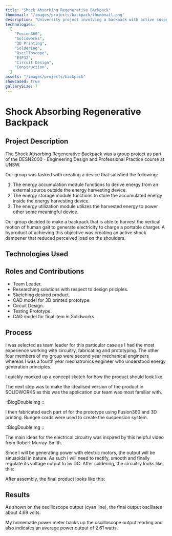 ```yaml
---
title: "Shock Absorbing Regenerative Backpack"
thumbnail: "/images/projects/backpack/thumbnail.png"
description: "University project involving a backpack with active suspension and energy harvesting capabilities."
technologies:
  [
    "Fusion360",
    "Solidworks",
    "3D Printing",
    "Soldering",
    "Oscilloscope",
    "ESP32",
    "Circuit Design",
    "Construction",
  ]
assets: "/images/projects/backpack"
showcased: true
gallerySize: 7
---
```


# Shock Absorbing Regenerative Backpack

## Project Description

The Shock Absorbing Regenerative Backpack was a group project as part of the DESN2000 - Engineering Design and Professional Practice course at UNSW.

Our group was tasked with creating a device that satisfied the following:

1. The energy accumulation module functions to derive energy from an external source outside the energy harvesting device.
2. The energy storage module functions to store the accumulated energy inside the energy harvesting device.
3. The energy utilization module utilizes the harvested energy to power other some meaningful device.

Our group decided to make a backpack that is able to harvest the vertical motion of human gait to generate electricity to charge a portable charger. A byproduct of achieving this objective was creating an active shock dampener that reduced perceived load on the shoulders.

## Technologies Used

<BlogTechnologies :tags="technologies"></BlogTechnologies>

## Roles and Contributions

- Team Leader.
- Researching solutions with respect to design priciples.
- Sketching desired product.
- CAD model for 3D printed prototype.
- Circuit Design.
- Testing Prototype.
- CAD model for final item in Solidworks.

## Process

I was selected as team leader for this particular case as I had the most experience working with circuitry, fabricating and prototyping. The other four members of my group were second year mechanical engineers whereas I was a fourth year mechatronics engineer who understood energy generation principles.

I quickly mocked up a concept sketch for how the product should look like.

<blog-img src="/images/projects/backpack/sketch.png" alt="A preliminary sketch of the backpack."></blog-img>

The next step was to make the idealised version of the product in SOLIDWORKS as this was the application our team was most familiar with.

::BlogDoubleImg
<blog-img src="/images/projects/backpack/exploded.png" alt="An exploded view of the backpack."></blog-img>
<blog-img src="/images/projects/backpack/thumbnail.png" alt="An assembled view of the backpack."></blog-img>
::

I then fabricated each part of for the prototype using Fusion360 and 3D printing. Bungee cords were used to create the suspension system.

::BlogDoubleImg
<blog-img src="/images/projects/backpack/mounting-bracket.png" alt="Mounting bracket for the motor housing."></blog-img>
<blog-img src="/images/projects/backpack/top-view.png" alt="Top view of the backpack."></blog-img>
::

The main ideas for the electrical circuitry was inspired by this helpful video from Robert Murray-Smith.

<youtube-embed src="https://www.youtube.com/embed/-zCTggoh994?si=psBL0vn72sWduEN7"></youtube-embed>

Since I will be generating power with electric motors, the output will be sinusoidal in nature. As such I will need to rectify, smooth and finally regulate its voltage output to 5v DC. After soldering, the circuitry looks like this:

<blog-img src="/images/projects/backpack/circuit.png" alt="Circuitry used to provide power in the prototype."></blog-img>
After assembly, the final product looks like this:

<blog-img src="/images/projects/backpack/Assembly.png" alt="Full assembly for the prototype."></blog-img>

## Results

As shown on the oscilloscope output (cyan line), the final output oscillates about 4.69 volts.

<blog-img src="/images/projects/backpack/Oscilloscope.png" alt="Oscilloscope reading of 4.69 volts."></blog-img>
My homemade power meter backs up the oscilloscope output reading and also indicates an average power output of 2.61 watts.

<blog-img src="/images/projects/backpack/Power Output.png" alt="Power meter reading of 2.61 watts"></blog-img>

